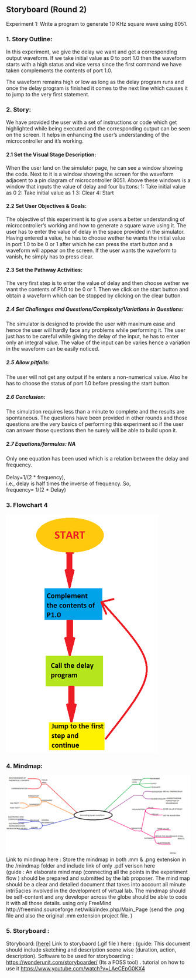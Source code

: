 ## Storyboard (Round 2)

Experiment 1: Write a program to generate 10 KHz square wave using 8051.

### 1. Story Outline:

<p>In this experiment, we give the delay we want and get a corresponding output waveform. If we take initial value as 0 to port 1.0 then the waveform starts with a high status and vice versa since the first command we have taken complements the contents of port 1.0.</p>
<p>The waveform remains high or low as long as the delay program runs and once the delay program is finished it comes to the next line which causes it to jump to the very first statement.</p>


### 2. Story:

We have provided the user with a set of instructions or code which get highlighted while being executed and the corresponding output can be seen on the screen. It helps in enhancing the user’s understanding of the microcontroller and it’s working.

#### 2.1 Set the Visual Stage Description:
When the user land on the simulator page, he can see a window showing the code. Next to it is a window showing the screen for the waveform adjacent to a pin diagram of microcontroller 8051. Above these windows is a window that inputs the value of delay and four buttons:
1: Take initial value as 0
2: Take initial value as 1
3: Clear
4: Start

#### 2.2 Set User Objectives & Goals:
The objective of this experiment is to give users a better understanding of microcontroller’s working and how to generate a square wave using it.
The user has to enter the value of delay in the space provided in the simulator. Having entered a value, he has to choose wether he wants the initial value in port 1.0 to be 0 or 1 after which he can press the start button and a waveform will appear on the screen. If the user wants the waveform to vanish, he simply has to press clear.

#### 2.3 Set the Pathway Activities:

The very first step is to enter the value of delay and then choose wether we want the contents of P1.0 to be 0 or 1. Then we click on the start button and obtain a waveform which can be stopped by clicking on the clear button.

##### 2.4 Set Challenges and Questions/Complexity/Variations in Questions:

The simulator is designed to provide the user with maximum ease and hence the user will hardly face any problems while performing it. The user just has to be careful while giving the delay of the input, he has to enter only an integral value. The value of the input can be varies hence a variation in the waveform can be easily noticed.

##### 2.5 Allow pitfalls:
The user will not get any output if he enters a non-numerical value. Also he has to choose the status of port 1.0 before pressing the start button.

##### 2.6 Conclusion:
The simulation requires less than a minute to complete and the results are spontaneous. The questions have been provided in other rounds and those questions are the very basics of performing this experiment so if the user can answer those questions then he surely will be able to build upon it.

##### 2.7 Equations/formulas: NA
Only one equation has been used which is a relation between the delay and frequency.
<br><br>
Delay=1/(2 * frequency),<br>
i.e., delay is half times the inverse of frequency. So,<br>
frequency= 1/(2 * Delay)


### 3. Flowchart 4

![Flowchart](flowchart/flowchart.png?raw=true "Flow Chart")

### 4. Mindmap:
<img src="mindmap/mindmap.png"/>
 Link to mindmap here : Store the mindmap in both .mm & .png extension in the  /mindmap folder and include link of only .pdf verison here
 <br>
 (guide : An elaborate mind map (connecting all the points in the experiment flow ) should be prepared and submitted by the lab proposer. The mind map should be a clear and detailed document that takes into account all minute intri5acies involved in the development of virtual lab. The mindmap should be self-content and any developer across the globe should be able to code it with all those details. using only FreeMind http://freemind.sourceforge.net/wiki/index.php/Main_Page (send the .png file and also the original .mm extension project file. )

### 5. Storyboard :
Storyboard: <a href="Storyboard/carwiper.gif"> [here]</a>
Link to storybaord (.gif file ) here :
(guide: This document should include sketching and description scene wise (duration, action, description). Software to be used for storyboarding : https://wonderunit.com/storyboarder/ (Its a FOSS tool) . tutorial on how to use it https://www.youtube.com/watch?v=LAeCEpG0KX4
